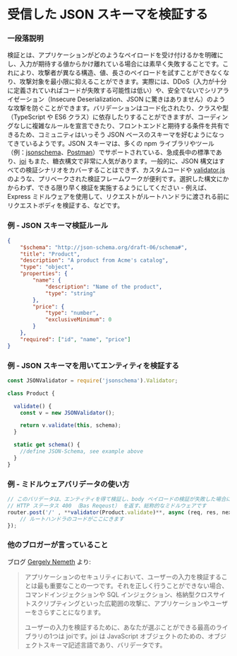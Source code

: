 # 受信した JSON スキーマを検証する

### 一段落説明

検証とは、アプリケーションがどのようなペイロードを受け付けるかを明確にし、入力が期待する値からかけ離れている場合には素早く失敗することです。これにより、攻撃者が異なる構造、値、長さのペイロードを試すことができなくなり、攻撃対象を最小限に抑えることができます。実際には、DDoS（入力が十分に定義されていればコードが失敗する可能性は低い）や、安全でないでシリアライゼーション（Insecure Deserialization、JSON に驚きはありません）のような攻撃を防ぐことができます。バリデーションはコード化されたり、クラスや型（TypeScript や ES6 クラス）に依存したりすることができますが、コーディングなしに複雑なルールを宣言できたり、フロントエンドと期待する条件を共有できるため、コミュニティはいっそう JSON ベースのスキーマを好むようになってきているようです。JSON スキーマは、多くの npm ライブラリやツール（例：[jsonschema](https://www.npmjs.com/package/jsonschema)、[Postman](http://blog.getpostman.com/2017/07/28/api-testing-tips-from-a-postman-professional/)）でサポートされている、急成長中の標準であり、[joi](https://www.npmjs.com/package/@hapi/joi) もまた、糖衣構文で非常に人気があります。一般的に、JSON 構文はすべての検証シナリオをカバーすることはできず、カスタムコードや [validator.js](https://github.com/chriso/validator.js/) のような、プリベークされた検証フレームワークが便利です。選択した構文にかからわず、できる限り早く検証を実施するようにしてください - 例えば、Express ミドルウェアを使用して、リクエストがルートハンドラに渡される前にリクエストボディを検証する、などです。

### 例 - JSON スキーマ検証ルール

```json
{
    "$schema": "http://json-schema.org/draft-06/schema#",
    "title": "Product",
    "description": "A product from Acme's catalog",
    "type": "object",
    "properties": {
        "name": {
            "description": "Name of the product",
            "type": "string"
        },
        "price": {
            "type": "number",
            "exclusiveMinimum": 0
        }
    },
    "required": ["id", "name", "price"]
}
```


### 例 - JSON スキーマを用いてエンティティを検証する

```javascript
const JSONValidator = require('jsonschema').Validator;

class Product {

  validate() {
    const v = new JSONValidator();

    return v.validate(this, schema);
  }

  static get schema() {
    //define JSON-Schema, see example above
  }
}

```

### 例 - ミドルウェアバリデータの使い方

```javascript
// このバリデータは、エンティティを得て検証し、body ペイロードの検証が失敗した場合には
// HTTP ステータス 400 （Bas Reqeust） を返す、総称的なミドルウェアです
router.post('/' , **validator(Product.validate)**, async (req, res, next) => {
    // ルートハンドラのコードがここにきます
});

```



### 他のブロガーが言っていること

ブログ [Gergely Nemeth](https://nemethgergely.com/blog/nodejs-security-overview) より:
> アプリケーションのセキュリティにおいて、ユーザーの入力を検証することは最も重要なことの一つです。それを正しく行うことができない場合、コマンドインジェクションや SQL インジェクション、格納型クロスサイトスクリプティングといった広範囲の攻撃に、アプリケーションやユーザーをさらすことになります。
>
> ユーザーの入力を検証するために、あなたが選ぶことができる最高のライブラリの1つは joiです。joi は JavaScript オブジェクトのための、オブジェクトスキーマ記述言語であり、バリデータです。
